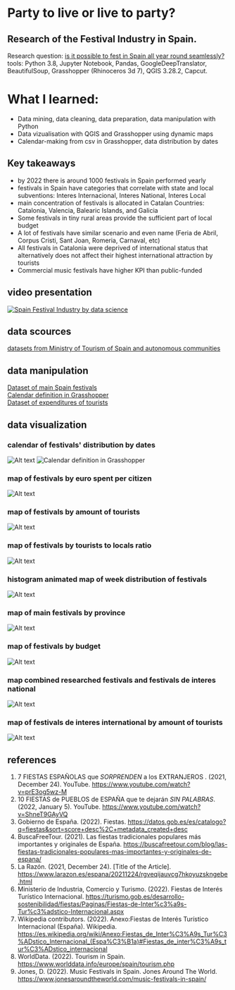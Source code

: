 # Party to live or live to party?
## Research of the Festival Industry in Spain.</br>
Research question: [is it possible to fest in Spain all year round seamlessly?](https://blog.iaac.net/party-to-live-or-live-to-party/)</br>
tools: Python 3.8, Jupyter Notebook, Pandas, GoogleDeepTranslator, BeautifulSoup, Grasshopper (Rhinoceros 3d 7), QGIS 3.28.2, Capcut.</br>
# What I learned: 
- Data mining, data cleaning, data preparation, data manipulation with Python
- Data vizualisation with QGIS and Grasshopper using dynamic maps
- Calendar-making from csv in Grasshopper, data distribution by dates

## Key takeaways
- by 2022 there is around 1000 festivals in Spain performed yearly
- festivals in Spain have categories that correlate with state and local subventions: Interes Internacional, Interes National, Interes Local
- main concentration of festivals is allocated in Catalan Countries: Catalonia, Valencia, Balearic Islands, and Galicia
- Some festivals in tiny rural areas provide the sufficient part of local budget
- A lot of festivals have similar scenario and even name (Feria de Abril, Corpus Cristi, Sant Joan, Romeria, Carnaval, etc)
- All festivals in Catalonia were deprived of international status that alternatively does not affect their highest international attraction by tourists
- Commercial music festivals have higher KPI than public-funded
## video presentation
[![Spain Festival Industry by data science](https://img.youtube.com/vi/ZXprI2yhKzI/0.jpg)](https://www.youtube.com/watch?v=ZXprI2yhKzI)
## data scources
[datasets from Ministry of Tourism of Spain and autonomous communities](https://github.com/bablowsky/Research_of_Spain_Festivals/tree/main/Storytelling_SRC)
## data manipulation
[Dataset of main Spain festivals](fiestas.csv)</br>
[Calendar definition in Grasshopper](storytelling_cal.gh)</br>
[Dataset of expenditures of tourists](g_touristos%20expenditures.csv)

## data visualization
### calendar of festivals' distribution by dates
![Alt text](visuals/calendar_fin_true.jpg?raw=true "Title")
![Calendar definition in Grasshopper](visuals/calendar_def.png)
### map of festivals by euro spent per citizen
![Alt text](visuals/allfest_euro_per_cit.jpg)
### map of festivals by amount of tourists
![Alt text](visuals/allfest_turists.jpg)
### map of festivals by tourists to locals ratio
![Alt text](visuals/allfest_turists_Vs_locals.jpg)
### histogram animated map of week distribution of festivals
![Alt text](visuals/animated_time.gif)
### map of main festivals by province
![Alt text](visuals/fiestabypro.jpg)
### map of festivals by budget
![Alt text](visuals/fiestainter%2Ball.jpg)
### map combined researched festivals and festivals de interes national
![Alt text](visuals/fiestainter%2Bnat.jpg)
### map of festivals de interes international by amount of tourists
![Alt text](visuals/fiestainter.jpg)

## references 
1. 7 FIESTAS ESPAÑOLAS que *SORPRENDEN* a los EXTRANJEROS . (2021, December 24). YouTube. <https://www.youtube.com/watch?v=prE3og5wz-M>
2. 10 FIESTAS de PUEBLOS de ESPAÑA que te dejarán *SIN PALABRAS*. (2022, January 5). YouTube. <https://www.youtube.com/watch?v=ShneT9GAyVQ>
3. Gobierno de España. (2022). Fiestas. <https://datos.gob.es/es/catalogo?q=fiestas&sort=score+desc%2C+metadata_created+desc>
4. BuscaFreeTour. (2021). Las fiestas tradicionales populares más importantes y originales de España. <https://buscafreetour.com/blog/las-fiestas-tradicionales-populares-mas-importantes-y-originales-de-espana/>
5. La Razón. (2021, December 24). [Title of the Article]. <https://www.larazon.es/espana/20211224/rgveqijauvcg7hkoyuzskngebe.html>
6. Ministerio de Industria, Comercio y Turismo. (2022). Fiestas de Interés Turístico Internacional. <https://turismo.gob.es/desarrollo-sostenibilidad/fiestas/Paginas/Fiestas-de-Inter%c3%a9s-Tur%c3%adstico-Internacional.aspx>
7. Wikipedia contributors. (2022). Anexo:Fiestas de Interés Turístico Internacional (España). Wikipedia. <https://es.wikipedia.org/wiki/Anexo:Fiestas_de_Inter%C3%A9s_Tur%C3%ADstico_Internacional_(Espa%C3%B1a)#Fiestas_de_inter%C3%A9s_tur%C3%ADstico_internacional>
8. WorldData. (2022). Tourism in Spain. <https://www.worlddata.info/europe/spain/tourism.php>
9. Jones, D. (2022). Music Festivals in Spain. Jones Around The World. <https://www.jonesaroundtheworld.com/music-festivals-in-spain/>
